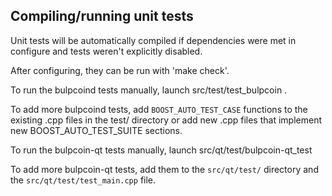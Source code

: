 Compiling/running unit tests
------------------------------------

Unit tests will be automatically compiled if dependencies were met in configure
and tests weren't explicitly disabled.

After configuring, they can be run with 'make check'.

To run the bulpcoind tests manually, launch src/test/test_bulpcoin .

To add more bulpcoind tests, add `BOOST_AUTO_TEST_CASE` functions to the existing
.cpp files in the test/ directory or add new .cpp files that
implement new BOOST_AUTO_TEST_SUITE sections.

To run the bulpcoin-qt tests manually, launch src/qt/test/bulpcoin-qt_test

To add more bulpcoin-qt tests, add them to the `src/qt/test/` directory and
the `src/qt/test/test_main.cpp` file.
